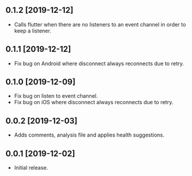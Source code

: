 ## 0.1.2 [2019-12-12]

* Calls flutter when there are no listeners to an event channel in order to keep a listener.

## 0.1.1 [2019-12-12]

* Fix bug on Android where disconnect always reconnects due to retry.

## 0.1.0 [2019-12-09]

* Fix bug on listen to event channel.
* Fix bug on iOS where disconnect always reconnects due to retry.

## 0.0.2 [2019-12-03]

* Adds comments, analysis file and applies health suggestions.

## 0.0.1 [2019-12-02]

* Initial release.
